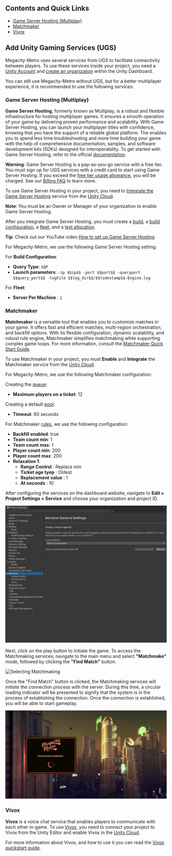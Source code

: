 ## Contents and Quick Links

- [Game Server Hosting (Multiplay)](#game-server-hosting-multiplay)
- [Matchmaker](#matchmaker)
- [Vivox](#vivox)

## Add Unity Gaming Services (UGS)

Megacity-Metro uses several services from UGS to facilitate connectivity between players. To use these services inside your project, you need a [Unity Account](https://docs.unity.com/ugs-overview/en/manual/creating-unity-ids) and [create an organization](https://support.unity.com/hc/en-us/articles/208592876-How-do-I-create-a-new-Organization-) within the Unity Dashboard.

You can still use Megacity-Metro without UGS, but for a better multiplayer experience, it is recommended to use the following services:

### Game Server Hosting (Multiplay)

**Game Server Hosting**, formerly known as Multiplay, is a robust and flexible infrastructure for hosting multiplayer games. It ensures a smooth operation of your game by delivering proven performance and scalability. With Game Server Hosting, you can launch your multiplayer titles with confidence, knowing that you have the support of a reliable global platform. The enables you to spend less time troubleshooting and more time building your game with the help of comprehensive documentation, samples, and software development kits (SDKs) designed for interoperability. To get started with Game Server Hosting, refer to the official [documentation](https://docs.unity.com/game-server-hosting/en/manual/guides/get-started).

**Warning**: Game Server Hosting is a pay-as-you-go service with a free tier. You must sign up for UGS services with a credit card to start using Game Server Hosting. If you exceed the [free tier usage allowance](https://unity.com/solutions/gaming-services/pricing), you will be charged. See our [Billing FAQ](https://support.unity.com/hc/en-us/articles/6821475035412-Billing-FAQ) to learn more.

To use Game Server Hosting in your project, you need to [Integrate the Game Server Hosting](https://docs.unity.com/game-server-hosting/manual/guides/get-started#Integrat) service from the [Unity Cloud](https://cloud.unity.com/home).

**Note**: You must be an Owner or Manager of your organization to enable Game Server Hosting.

After you integrate Game Server Hosting, you must create a [build](https://docs.unity.com/game-server-hosting/manual/guides/get-started#Create), a [build configuration](https://docs.unity.com/game-server-hosting/manual/guides/get-started#Create2), a [fleet](https://docs.unity.com/game-server-hosting/manual/guides/get-started#Create3), and a [test allocation](https://docs.unity.com/game-server-hosting/manual/guides/get-started#Create4).

**Tip**: Check out our YouTube video [How to set up Game Server Hosting](https://www.youtube.com/watch?v=oN2c9teXi7M).

For Megacity-Metro, we use the following Game Server Hosting setting:

For **Build Configuration**: 

- **Query Type**: `SQP`
- **Launch parameters**: `-ip $$ip$$ -port $$port$$ -queryport $$query_port$$ -logFile $$log_dir$$/$$timestamp$$-Engine.log`

For **Fleet**: 
- **Server Per Machine** : `1` 

### Matchmaker

**Matchmaker** is a versatile tool that enables you to customize matches in your game. It offers fast and efficient matches, multi-region orchestration, and backfill options. With its flexible configuration, dynamic scalability, and robust rule engine, Matchmaker simplifies matchmaking while supporting complex game loops. For more information, consult the [Matchmaker Quick Start Guide](https://docs.unity.com/matchmaker/en/manual/matchmaker-quick-start).

To use Matchmaker in your project, you must **Enable** and **Integrate** the Matchmaker service from the [Unity Cloud](https://cloud.unity.com/home).

For Megacity-Metro, we use the following Matchmaker configuration:

Creating the [queue](https://docs.unity.com/matchmaker/en/manual/advanced-topics-queues-pools#Queues):
- **Maximum players on a ticket**: 12

Creating a default [pool](https://docs.unity.com/matchmaker/en/manual/advanced-topics-queues-pools#Pools):
- **Timeout**: 60 seconds

For Matchmaker [rules](https://docs.unity.com/matchmaker/manual/matchmaking-rules-rules), we use the following configuration:
- **Backfill enabled**: true 
- **Team count min**: 1
- **Team count max**: 1
- **Player count min**: 200
- **Player count max**: 200
- **Relaxation 1**: 
  - **Range Control** : Replace min 
  - **Ticket age tyep** : Oldest
  - **Replacement value** : 1
  - **At seconds** : 10

After configuring the services on the dashboard website, navigate to **Edit > Project Settings > Service** and choose your organization and project ID.

![Project ID](../Readme/setting-project-id.png)

Next, click on the play button to initiate the game. To access the Matchmaking services, navigate to the main menu and select **"Matchmake"** mode, followed by clicking the **"Find Match"** button.

![Selecting Matchmaking](../Readme/selecting-matchmaking.png)

Once the "Find Match" button is clicked, the Matchmaking services will initiate the connection process with the server. During this time, a circular loading indicator will be presented to signify that the system is in the process of establishing the connection. Once the connection is established, you will be able to start gameplay.

![Selecting Matchmaking](../Readme/establishing-connection.png)


### Vivox

**Vivox** is a voice chat service that enables players to communicate with each other in-game. To use [Vivox](https://unity.com/products/vivox), you need to connect your project to Vivox from the Unity Editor and enable Vivox in the [Unity Cloud](https://cloud.unity.com/home).

For more information about Vivox, and how to use it you can read the [Vivox quickstart guide](https://docs.vivox.com/v5/general/unity/15_1_200000/en-us/Default.htm#Unity/vivox-unity-first-steps.htm).